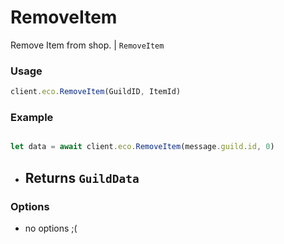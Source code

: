 # RemoveItem

Remove Item from shop. | `RemoveItem`

### Usage

```js
client.eco.RemoveItem(GuildID, ItemId)
```

### Example

```js

let data = await client.eco.RemoveItem(message.guild.id, 0)
```

- ## Returns `GuildData`

### Options

- no options ;(
